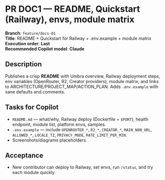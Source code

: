 # PR DOC1 — README, Quickstart (Railway), envs, module matrix

**Branch**: `feature/docs-01`  
**Title**: README + Quickstart for Railway + .env.example + module matrix  
**Execution order**: **Last**  
**Recommended Copilot model**: **Claude**

## Description
Publishes a crisp **README** with Umbra overview, Railway deployment steps, env variables (OpenRouter, R2, Creator providers), module matrix, and links to ARCHITECTURE/PROJECT_MAP/ACTION_PLAN. Adds `.env.example` with sane defaults and comments.

## Tasks for Copilot
- `README.md` — what/why, Railway deploy (Dockerfile + `$PORT`), health endpoint, module list, platform envs, samples.
- `.env.example` — include `OPENROUTER_*`, `R2_*`, `CREATOR_*`, `MAIN_N8N_URL`, `ALLOWED_*`, `LOCALE_TZ`, `PRIVACY_MODE`, `RATE_LIMIT_PER_MIN`.
- Screenshots/diagrams placeholders.

## Acceptance
- New contributor can deploy to Railway, set envs, run `/status`, and try each module quickly.